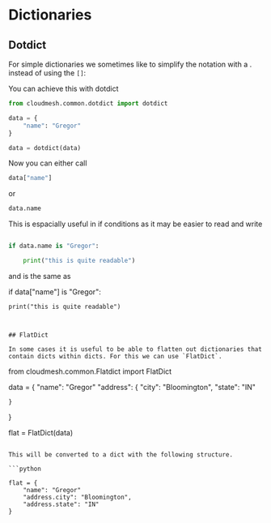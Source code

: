 # Dictionaries

## Dotdict

For simple dictionaries we sometimes like to simplify the notation with a . instead of using the `[]`:

You can achieve this with dotdict

```python
from cloudmesh.common.dotdict import dotdict

data = {
    "name": "Gregor"
} 

data = dotdict(data)
```

Now you can either call

```python
data["name"]
```

or 

```python
data.name
```

This is espacially useful in if conditions as it may be easier to read and write

```python

if data.name is "Gregor":

    print("this is quite readable")
```

and is the same as

if data["name"] is "Gregor":

    print("this is quite readable")
```


## FlatDict

In some cases it is useful to be able to flatten out dictionaries that
contain dicts within dicts. For this we can use `FlatDict`.

```
from cloudmesh.common.Flatdict import FlatDict

data = {
    "name": "Gregor"
    "address": {
        "city": "Bloomington",
        "state": "IN"
        
    }
} 

flat = FlatDict(data)

```

This will be converted to a dict with the following structure.

```python 

flat = {
    "name": "Gregor"
    "address.city": "Bloomington",
    "address.state": "IN"
}
```

